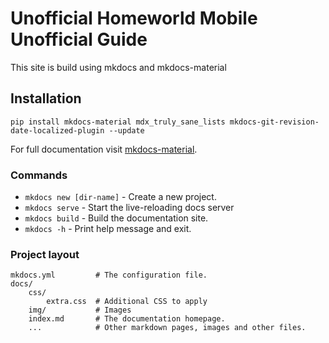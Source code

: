 # Unofficial Homeworld Mobile Unofficial Guide

This site is build using mkdocs and mkdocs-material

## Installation

```shell
pip install mkdocs-material mdx_truly_sane_lists mkdocs-git-revision-date-localized-plugin --update
```

For full documentation visit [mkdocs-material].

  [mkdocs-material]: (https://squidfunk.github.io/mkdocs-material/getting-started/)

### Commands

* `mkdocs new [dir-name]` - Create a new project.
* `mkdocs serve` - Start the live-reloading docs server
* `mkdocs build` - Build the documentation site.
* `mkdocs -h` - Print help message and exit.

### Project layout

```shell
mkdocs.yml         # The configuration file.
docs/
    css/
        extra.css  # Additional CSS to apply
    img/           # Images
    index.md       # The documentation homepage.
    ...            # Other markdown pages, images and other files.
```
